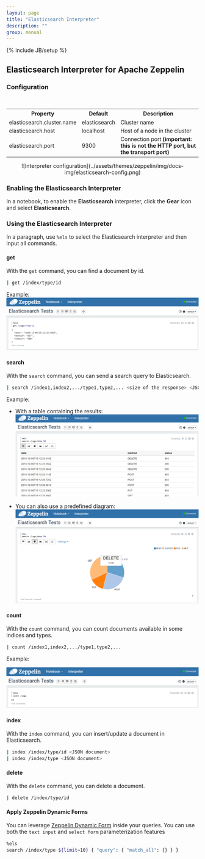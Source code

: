 ```yaml
---
layout: page
title: "Elasticsearch Interpreter"
description: ""
group: manual
---
```

{% include JB/setup %}


## Elasticsearch Interpreter for Apache Zeppelin

### Configuration

<br/>
<table class="table-configuration">
  <tr>
    <th>Property</th>
    <th>Default</th>
    <th>Description</th>
  </tr>
  <tr>
    <td>elasticsearch.cluster.name</td>
    <td>elasticsearch</td>
    <td>Cluster name</td>
  </tr>
  <tr>
    <td>elasticsearch.host</td>
    <td>localhost</td>
    <td>Host of a node in the cluster</td>
  </tr>
  <tr>
    <td>elasticsearch.port</td>
    <td>9300</td>
    <td>Connection port <b>(important: this is not the HTTP port, but the transport port)</b></td>
  </tr>
</table>

<center>
  ![Interpreter configuration](../assets/themes/zeppelin/img/docs-img/elasticsearch-config.png)
</center>



### Enabling the Elasticsearch Interpreter

In a notebook, to enable the **Elasticsearch** interpreter, click the **Gear** icon and select **Elasticsearch**.


### Using the Elasticsearch Interpreter

In a paragraph, use `%els` to select the Elasticsearch interpreter and then input all commands.

#### get
With the `get` command, you can find a document by id.

```bash
| get /index/type/id
```

Example:
![Elasticsearch - Get](../assets/themes/zeppelin/img/docs-img/elasticsearch-get.png)


#### search
With the `search` command, you can send a search query to Elasticsearch.

```bash
| search /index1,index2,.../type1,type2,... <size of the response> <JSON document containing the query>
```

Example:
* With a table containing the results:
![Elasticsearch - Search - table](../assets/themes/zeppelin/img/docs-img/elasticsearch-search-table.png)


* You can also use a predefined diagram:
![Elasticsearch - Search - diagram](../assets/themes/zeppelin/img/docs-img/elasticsearch-search-pie.png)


#### count
With the `count` command, you can count documents available in some indices and types.

```bash
| count /index1,index2,.../type1,type2,... 
```

Example:

![Elasticsearch - Count](../assets/themes/zeppelin/img/docs-img/elasticsearch-count.png)


#### index
With the `index` command, you can insert/update a document in Elasticsearch.
```bash
| index /index/type/id <JSON document>
| index /index/type <JSON document>
```

#### delete
With the `delete` command, you can delete a document.

```bash
| delete /index/type/id
```



#### Apply Zeppelin Dynamic Forms

You can leverage [Zeppelin Dynamic Form]({{BASE_PATH}}/manual/dynamicform.html) inside your queries. You can use both the `text input` and `select form` parameterization features

```bash
%els
search /index/type ${limit=10} { "query": { "match_all": {} } }
```


